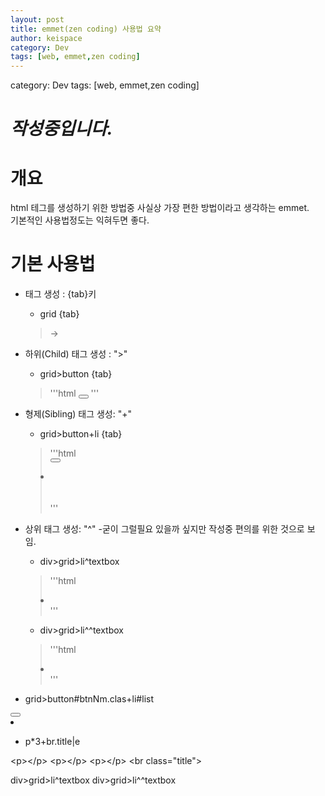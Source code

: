 ```yaml
---
layout: post
title: emmet(zen coding) 사용법 요약 
author: keispace
category: Dev
tags: [web, emmet,zen coding]
---
```


category: Dev
tags: [web, emmet,zen coding]

# _작성중입니다._

# 개요 
html 테그를 생성하기 위한 방법중 사실상 가장 편한 방법이라고 생각하는 emmet.  
기본적인 사용법정도는 익혀두면 좋다. 

# 기본 사용법

- 태그 생성 : {tab}키 
    - grid {tab}  
    > -> <grid></grid>

- 하위(Child) 태그 생성 : ">"
    - grid>button {tab}  
    > '''html 
            <grid><button></button></grid>
    '''
- 형제(Sibling) 태그 생성: "+"
    - grid>button+li {tab}  
    > '''html
            <grid>  
                <button></button>  
                <li></li>  
            </grid>  
    '''

- 상위 태그 생성: "^"
    -굳이 그럴필요 있을까 싶지만 작성중 편의를 위한 것으로 보임.
    - div>grid>li^textbox
    > '''html
            <div>
                <grid>
                    <li></li>
                </grid>
                <textbox></textbox>
            </div>
    '''
    - div>grid>li^^textbox
    >'''html
            <div>
                <grid>
                    <li></li>
                </grid>
            </div>
            <textbox></textbox>
    '''


- grid>button#btnNm.clas+li#list
<grid>
	<button id="btnNm" class="clas"></button>
	<li id="list"></li>
</grid>


- p*3+br.title|e


&lt;p&gt;&lt;/p&gt;
&lt;p&gt;&lt;/p&gt;
&lt;p&gt;&lt;/p&gt;
&lt;br class="title"&gt;



div>grid>li^textbox
div>grid>li^^textbox